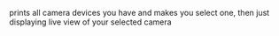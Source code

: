 prints all camera devices you have and makes you select one, then just displaying live view of your selected camera
